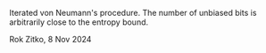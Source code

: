 Iterated von Neumann's procedure. The number of unbiased bits is arbitrarily close to the entropy
bound.

Rok Zitko, 8 Nov 2024
